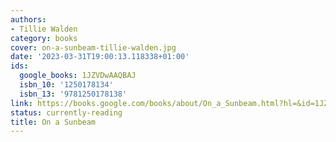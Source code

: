 ```yaml
---
authors:
- Tillie Walden
category: books
cover: on-a-sunbeam-tillie-walden.jpg
date: '2023-03-31T19:00:13.118338+01:00'
ids:
  google_books: 1JZVDwAAQBAJ
  isbn_10: '1250178134'
  isbn_13: '9781250178138'
link: https://books.google.com/books/about/On_a_Sunbeam.html?hl=&id=1JZVDwAAQBAJ
status: currently-reading
title: On a Sunbeam
---
```

